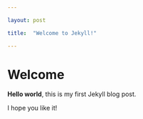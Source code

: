 ```yaml
---

layout: post

title:  "Welcome to Jekyll!"

---
```


# Welcome

**Hello world**, this is my first Jekyll blog post.

I hope you like it!

